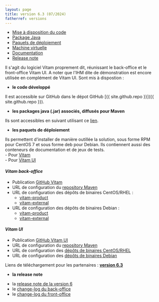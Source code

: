 ```yaml
---
layout: page
title: version 6.3 (07/2024)
fatherref: versions
---
```

* [Mise à disposition du code](#github)
* [Package Java](#java)
* [Paquets de déploiement](#déploiement)
* [Machine virtuelle](#vm)
* [Documentation](#doc)
* [Release note](#rn)


Il s'agit du logiciel Vitam proprement dit, réunissant le back-office et le front-office Vitam UI. A noter que l'IHM dite de démonstration est encore utilisée en complément de Vitam UI. Sont mis à dispostion :

<a name="github"></a>
* **le code développé**

Il est accessible sur GitHub dans le dépot GitHub [{{ site.github.repo }}]({{ site.github.repo }}).

<a name="java"></a>
* **les packages java (.jar) associés, diffusés pour Maven**

Ils sont accessibles en suivant utilisant ce [lien](https://download.programmevitam.fr/vitam_repository/6.3/mvn_repo/).

<a name="déploiement"></a>
* **les paquets de déploiement**

Ils permettent d'installer de manière outillée la solution, sous forme RPM pour CentOS 7 et sous forme deb pour Debian. Ils contiennent aussi des conteneurs de documentation et de jeux de tests.  
    - Pour [Vitam](https://github.com/ProgrammeVitam/deployment/tree/6.3/vitam)  
    - Pour [Vitam UI](https://github.com/ProgrammeVitam/deployment/tree/6.3/vitam-ui)

#### *Vitam back-office*

- Publication [GitHub Vitam](https://github.com/ProgrammeVitam/vitam/tree/6.3)
- URL de configuration du [repository Maven](hhttps://download.programmevitam.fr/vitam_repository/6.3/mvn_repo/) 
- URL de configuration des dépôts de binaires CentOS/RHEL :  
    - [vitam-product](https://download.programmevitam.fr/vitam_repository/6.3/rpm/vitam-product/)  
    - [vitam-external](https://download.programmevitam.fr/vitam_repository/6.3/rpm/vitam-external/)  
- URL de configuration des dépôts de binaires Debian :  
    - [vitam-product](https://download.programmevitam.fr/vitam_repository/6.3/deb/vitam-product/ )  
    - [vitam-external](https://download.programmevitam.fr/vitam_repository/6.3/deb/vitam-external/)


#### *Vitam UI*

- Publication [GitHub Vitam UI](https://github.com/ProgrammeVitam/vitam-ui/tree/6.3)
- URL de configuration du [repository Maven](https://download.programmevitam.fr/vitamui/6.3/mvn_repo/)
- URL de configuration des [dépôts de binaires CentOS/RHEL](https://download.programmevitam.fr/vitamui/6.3/rpm/)
- URL de configuration des [dépôts de binaires Debian](https://download.programmevitam.fr/vitamui/6.3/deb/)


Liens de téléchargement pour les partenaires :  [**version 6.3**](https://support.programmevitam.fr/releases/6.3/index.html)

<a name="rn"></a>  
* **la release note**

- la [release note de la version 6](/ressources/RefCourant/Release_notes_6.1_v1.pdf)
- le [change-log du back-office](/ressources/RefCourant/vitam-changelog.6.3.pdf)
- le [change-log du front-office](/ressources/RefCourant/vitamui-changelog.6.3.pdf)